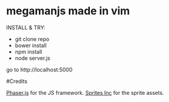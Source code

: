 megamanjs made in vim
=====================

INSTALL & TRY:

- git clone repo
- bower install
- npm install
- node server.js

go to http://localhost:5000

#Credits

[Phaser.js](https://phaser.io/) for the JS framework. [Sprites Inc](http://www.sprites-inc.co.uk/) for the sprite assets.

